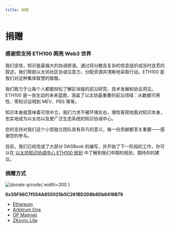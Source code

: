 ```yaml
---
title: 捐赠
---
```

# 捐赠

### 感谢您支持 ETH100 照亮 Web3 世界

我们坚信，知识是最强大的协调原语。通过将分散且复杂的信息组织成及时连贯的叙述，我们帮助以太坊社区协调注意力、分配资源并清晰地采取行动。ETH100 是我们对这种集体智慧的致敬。

我们致力于让每个人都能轻松了解区块链的前沿研究、技术发展和协议洞见。ETH100 是一张生动的未来蓝图，涵盖了以太坊最重要的前沿领域：从数据可用性、零知识证明到 MEV、PBS 等等。

知识本身就意味着可信中立，我们力求不被环境左右，理性客观地面对知识本身，忠实地成为以太坊以及更广泛生态系统的知识协调中心。

您的支持对我们这个小型独立团队具有非凡的意义，每一份贡献都至关重要——感谢您的参与。

目前，我们已经完成了大部分 DASBook 的编写，并开始了下一阶段的工作，你可以在 [以太坊知识协调中心 ETH100 规划](https://www.notion.so/22e6942d1430803ebecfde10b1468e88?pvs=21) 中了解到我们中期的规划，期待你的建议。

### 捐赠方式

![donate qrcode](/qrcode.png){ width=300 }

**0x35F96C7f554A855025b5C261BD2D8b6Db6418B79**

- [Ethereum](https://etherscan.io/address/0x35F96C7f554A855025b5C261BD2D8b6Db6418B79)
- [Arbitrum One](https://arbiscan.io/address/0x35F96C7f554A855025b5C261BD2D8b6Db6418B79)
- [OP Mainnet](https://optimistic.etherscan.io/address/0x35F96C7f554A855025b5C261BD2D8b6Db6418B79)
- [ZKsync Lite](https://zkscan.io/explorer/accounts/0x35F96C7f554A855025b5C261BD2D8b6Db6418B79)